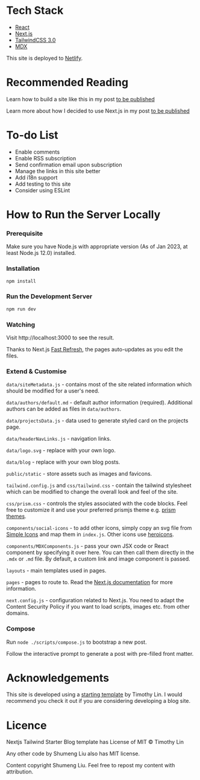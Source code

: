 # Tech Stack

- [React](https://reactjs.org/)
- [Next.js](https://nextjs.org/)
- [TailwindCSS 3.0](https://tailwindcss.com/)
- [MDX](https://mdxjs.com/)

This site is deployed to [Netlify](https://www.netlify.com/).

# Recommended Reading

Learn how to build a site like this in my post
[to be published](TODO)

Learn more about how I decided to use Next.js in my post
[to be published](TODO)

# To-do List

- Enable comments
- Enable RSS subscription
- Send confirmation email upon subscription
- Manage the links in this site better
- Add i18n support
- Add testing to this site
- Consider using ESLint

# How to Run the Server Locally

### Prerequisite

Make sure you have Node.js with appropriate version (As of Jan 2023, at least Node.js 12.0) installed.

### Installation

```bash
npm install
```

### Run the Development Server

```bash
npm run dev
```

### Watching

Visit http://localhost:3000 to see the result.

Thanks to Next.js [Fast Refresh](https://nextjs.org/docs/basic-features/fast-refresh), the pages auto-updates as you edit the files.

### Extend & Customise

`data/siteMetadata.js` - contains most of the site related information which should be modified for a user's need.

`data/authors/default.md` - default author information (required). Additional authors can be added as files in `data/authors`.

`data/projectsData.js` - data used to generate styled card on the projects page.

`data/headerNavLinks.js` - navigation links.

`data/logo.svg` - replace with your own logo.

`data/blog` - replace with your own blog posts.

`public/static` - store assets such as images and favicons.

`tailwind.config.js` and `css/tailwind.css` - contain the tailwind stylesheet which can be modified to change the overall look and feel of the site.

`css/prism.css` - controls the styles associated with the code blocks. Feel free to customize it and use your preferred prismjs theme e.g. [prism themes](https://github.com/PrismJS/prism-themes).

`components/social-icons` - to add other icons, simply copy an svg file from [Simple Icons](https://simpleicons.org/) and map them in `index.js`. Other icons use [heroicons](https://heroicons.com/).

`components/MDXComponents.js` - pass your own JSX code or React component by specifying it over here. You can then call them directly in the `.mdx` or `.md` file. By default, a custom link and image component is passed.

`layouts` - main templates used in pages.

`pages` - pages to route to. Read the [Next.js documentation](https://nextjs.org/docs) for more information.

`next.config.js` - configuration related to Next.js. You need to adapt the Content Security Policy if you want to load scripts, images etc. from other domains.

### Compose

Run `node ./scripts/compose.js` to bootstrap a new post.

Follow the interactive prompt to generate a post with pre-filled front matter.

# Acknowledgements

This site is developed using a [starting template](https://github.com/timlrx/tailwind-nextjs-starter-blog) by Timothy Lin.
I would recommend you check it out if you are considering developing a blog site.

# Licence

Nextjs Tailwind Starter Blog template has License of MIT © Timothy Lin

Any other code by Shumeng Liu also has MIT license.

Content copyright Shumeng Liu. Feel free to repost my content with attribution.
